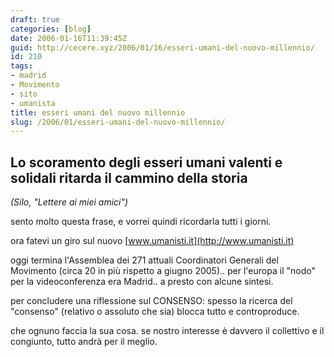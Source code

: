 ```yaml
---
draft: true
categories: [blog]
date: 2006-01-16T11:39:45Z
guid: http://cecere.xyz/2006/01/16/esseri-umani-del-nuovo-millennio/
id: 210
tags:
- madrid
- Movimento
- sito
- umanista
title: esseri umani del nuovo millennio
slug: /2006/01/esseri-umani-del-nuovo-millennio/
---
```


## Lo scoramento degli esseri umani valenti e solidali ritarda il cammino della storia

_(Silo, "Lettere ai miei amici")_

sento molto questa frase, e vorrei quindi ricordarla tutti i giorni.

ora fatevi un giro sul nuovo [www.umanisti.it](http://www.umanisti.it)

oggi termina l'Assemblea dei 271 attuali Coordinatori Generali del Movimento (circa 20 in più rispetto a giugno 2005).. per l'europa il "nodo" per la videoconferenza era Madrid.. a presto con alcune sintesi.

per concludere una riflessione sul CONSENSO: spesso la ricerca del "consenso" (relativo o assoluto che sia) blocca tutto e controproduce.
  
che ognuno faccia la sua cosa. se nostro interesse è davvero il collettivo e il congiunto, tutto andrà per il meglio.
